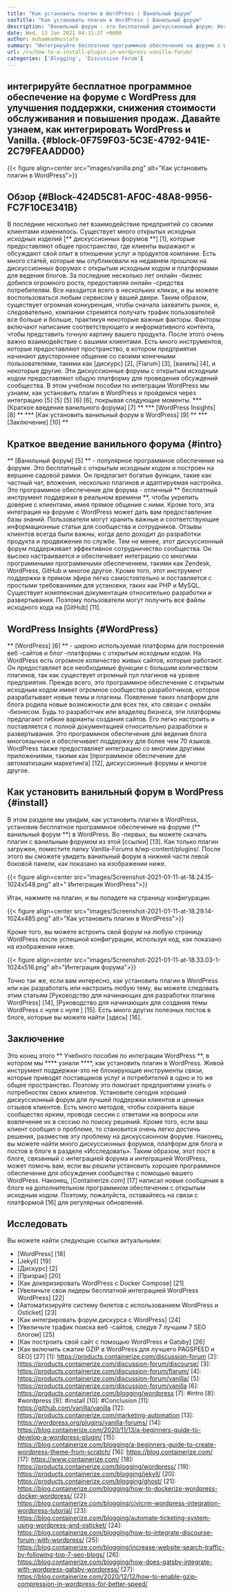 ```yaml
---
title: "Как установить плагин в WordPress | Ванильный форум" 
seoTitle: "Как установить плагин в WordPress | Ванильный форум" 
description: "Ванильный форум - это бесплатный дискуссионный форум. WordPress-это популярный CMS с открытым исходным кодом на уровне предприятия. Давайте узнаем, как установить ванильный форум в WordPress." 
date: Wed, 13 Jan 2021 04:31:37 +0000
author: muhammadmustafa
summary: "Интегрируйте бесплатное программное обеспечение на форуме с WordPress для улучшения поддержки, снижения стоимости обслуживания и повышения продаж. Давайте узнаем, как интегрировать WordPress и Vanilla." 
url: /ru/how-to-a-install-plugin-in-wordpress-vanilla-forum/
categories: ['Blogging', 'Discussion Forum']
---
```


## интегрируйте бесплатное программное обеспечение на форуме с WordPress для улучшения поддержки, снижения стоимости обслуживания и повышения продаж. Давайте узнаем, как интегрировать WordPress и Vanilla. {#block-0F759F03-5C3E-4792-941E-2C79FEAADD00}

{{< figure align=center src="images/vanilla.png" alt="Как установить плагин в WordPress">}}


## Обзор {#Block-424D5C81-AF0C-48A8-9956-FC7F10CE341B}
В последние несколько лет взаимодействие предприятий со своими клиентами изменилось. Существует много открытых исходных исходных изделий [** дискуссионных форумов **] [1], которые предоставляют общее пространство, где клиенты выражают и обсуждают свой опыт в отношении услуг и продуктов компании. Есть много статей, которые мы опубликовали на недавнем прошлом на дискуссионных форумах с открытым исходным кодом и платформами для ведения блогов. За последние несколько лет онлайн -бизнес добился огромного роста, предоставляя онлайн -средства потребителям. Все находится всего в нескольких кликах, и вы можете воспользоваться любым сервисом у вашей двери. Таким образом, существует огромная конкуренция, чтобы сначала захватить рынок, и, следовательно, компании стремятся получать трафик пользователей все больше и больше, практикуя некоторые важные факторы.
Факторы включают написание соответствующего и информативного контента, чтобы представить точную картину вашего продукта. После этого очень важно взаимодействие с вашими клиентами. Есть много инструментов, которые предоставляют пространство, в котором предприятия начинают двустороннее общение со своими конечными пользователями, такими как [дискурс] [2], [Flarum] [3], [ваниль] [4], и некоторые другие. Эти дискуссионные форумы с открытым исходным кодом предоставляют общую платформу для проведения обсуждений сообщества. В этом учебном пособии по интеграции WordPress мы узнаем, как установить плагин в WordPress и пройдемся через интеграцию [5] [5] [5] [6] [6], покрывая следующие моменты.
  *** [Краткое введение ванильного форума] [7] **
  *** [WordPress Insights] [8] **
  *** [Как установить ванильный форум в WordPress] [9] **
  *** [Заключение] [10] **

## Краткое введение ванильного форума {#intro}
** [Ванильный форум] [5] ** - популярное программное обеспечение на форуме. Это бесплатный с открытым исходным кодом и построен на вершине садовой рамки. Он предлагает богатые функции, такие как частный чат, вложения, несколько плагинов и адаптируемая настройка. Это программное обеспечение для форума - отличный ** бесплатный инструмент поддержки в реальном времени **, чтобы укрепить доверие с клиентами, имея прямое общение с ними. Кроме того, эта интеграция на форуме с WordPress может дать вам предоставление базы знаний. Пользователи могут хранить важные и соответствующие информационные статьи для сообщества и сотрудников.
Отзывы клиентов всегда были важны, когда дело доходит до разработки продукта и продвижения по службе. Тем не менее, этот дискуссионный форум поддерживает эффективное сотрудничество сообщества. Он высоко настраивается и обеспечивает интеграцию со многими программными программными обеспечением, такими как Zendesk, WordPress, GitHub и многое другое. Кроме того, этот инструмент поддержки в прямом эфире легко самостоятельно и поставляется с простыми требованиями для установки, таких как PHP и MySQL. Существует комплексная документация относительно разработки и развертывания. Поэтому пользователи могут получить все файлы исходного кода на [GitHub] [11].

## WordPress Insights {#WordPress}
** [WordPress] [6] ** - широко используемая платформа для построения веб -сайтов и блог -платформы с открытым исходным кодом. На WordPress есть огромное количество живых сайтов, которые работают. Он предоставляет все необходимые функции с большим количеством плагинов, так как существует огромный пул плагинов на уровне предприятия. Прежде всего, это программное обеспечение с открытым исходным кодом имеет огромное сообщество разработчиков, которое разрабатывает новые темы и плагины. Появление таких платформ для блога родила новые возможности для всех тех, кто связан с онлайн -бизнесом. Будь то разработчик или владелец бизнеса, эти платформы предлагают гибкие варианты создания сайтов.
Его легко настроить и поставляется с полной документацией относительно разработки и развертывания. Это программное обеспечение для ведения блога многоязычное и обеспечивает поддержку для более чем 70 языков. WordPress также предоставляет интеграцию со многими другими приложениями, такими как [программное обеспечение для автоматизации маркетинга] [12], дискуссионные форумы и многое другое.

## Как установить ванильный форум в WordPress {#install}
В этом разделе мы увидим, как установить плагин в WordPress, установив бесплатное программное обеспечение на форуме (** ванильный форум **) в WordPress.
Во -первых, вы можете скачать плагин с ванильным форумом из этой [ссылки] [13].
Как только плагин загружен, поместите папку Vanilla-Forums в/wp-content/plugins/.
После этого вы сможете увидеть ванильный форум в нижней части левой боковой панели, как показано на изображении ниже.

{{< figure align=center src="images/Screenshot-2021-01-11-at-18.24.15-1024x548.png" alt=" Интеграция WordPress">}}

Итак, нажмите на плагин, и вы попадете на страницу конфигурации.

{{< figure align=center src="images/Screenshot-2021-01-11-at-18.29.14-1024x485.png" alt="Как установить плагин в WordPress">}}

Кроме того, вы можете встроить свой форум на любую страницу WordPress после успешной конфигурации, используя код, как показано на изображении ниже.

{{< figure align=center src="images/Screenshot-2021-01-11-at-18.33.03-1-1024x516.png" alt="Интеграция форума">}}

Точно так же, если вам интересно, как установить плагин в WordPress или как разработать или настроить любую тему, вы можете следовать этим статьям [Руководство для начинающих для разработки плагина WordPress] [14], [Руководство для начинающих для создания темы WordPress с нуля с нуля ] [15]. Есть много других полезных постов в блоге, которые вы можете найти [здесь] [16].

## Заключение
Это конец этого ** Учебного пособия по интеграции WordPress **, в котором мы **** узнали ****, как установить плагин в WordPress. Живой инструмент поддержки-это не блокирующие инструменты связи, которые приводят поставщиков услуг и потребителей в одно и то же общее пространство. Поэтому это помогает предприятиям узнать о потребностях своих клиентов. Установите сегодня хороший дискуссионный форум для лучшей поддержки клиентов и ценных отзывов клиентов. Есть много методов, чтобы сохранить ваше сообщество ярким, проводя сессии с ответами на вопросы или вовлечение их в сессию по поиску решений. Кроме того, если ваш клиент сообщил о проблеме, то становится очень легко достичь решения, разместив эту проблему на дискуссионном форуме. Наконец, вы можете найти много дискуссионных форумов, платформ для блога и постов в блоге в разделе «Исследовать».
Таким образом, этот пост в блоге, связанный с интеграцией форума и интеграцией WordPress, может помочь вам, если вы решили установить хорошее программное обеспечение для обсуждения сообщества с помощью вашего WordPress. Наконец, [Containerize.com] [17] написал новые сообщения в блоге на дополнительном программном обеспечении с открытым исходным кодом. Поэтому, пожалуйста, оставайтесь на связи с платформой [16] для регулярных обновлений.

## Исследовать
Вы можете найти следующие ссылки актуальными:
  * [WordPress] [18]
  * [Jekyll] [19]
  * [Дискурс] [2]
  * [Призрак] [20]
  * [Как докеризировать WordPress с Docker Compose] [21]
  * [Увеличьте свои лидеры бесплатной интеграцией WordPress WordPress] [22]
  * [Автоматизируйте систему билетов с использованием WordPress и Osticket] [23]
  * [Как интегрировать форум дискурса с WordPress] [24]
  * [Увеличьте трафик поиска веб -сайтов, следуя 7 лучшим 7 SEO блогом] [25]
  * [Как построить свой сайт с помощью WordPress и Gatsby] [26]
  * [Как включить сжатие GZIP в WordPress для лучшего PAGSPEED и SEO] [27]
[1]: https://products.containerize.com/discussion-forum
[2]: https://products.containerize.com/discussion-forum/discourse/
[3]: https://products.containerize.com/discussion-forum/flarum/
[4]: https://products.containerize.com/discussion-forum/vanilla/
[5]: https://products.containerize.com/discussion-forum/vanilla
[6]: https://products.containerize.com/blogging/wordpress
[7]: #intro
[8]: #wordpress
[9]: #install
[10]: #Conclusion
[11]: https://github.com/vanilla/vanilla
[12]: https://products.containerize.com/marketing-automation
[13]: https://wordpress.org/plugins/vanilla-forums/
[14]: https://blog.containerize.com/2020/11/13/a-beginners-guide-to-develop-a-wordpress-plugin/
[15]: https://blog.containerize.com/blogging/a-beginners-guide-to-create-wordpress-theme-from-scratch/
[16]: https://blog.containerize.com/
[17]: https://www.containerize.com/
[18]: https://products.containerize.com/blogging/wordpress/
[19]: https://products.containerize.com/blogging/jekyll/
[20]: https://products.containerize.com/blogging/ghost/
[21]: https://blog.containerize.com/blogging/how-to-dockerize-wordpress-docker-wordpress/
[22]: https://blog.containerize.com/blogging/civicrm-wordpress-integration-wordpress-tutorial/
[23]: https://blog.containerize.com/blogging/automate-ticketing-system-using-wordpress-and-osticket/
[24]: https://blog.containerize.com/blogging/how-to-integrate-discourse-forum-with-wordpress/
[25]: https://blog.containerize.com/blogging/increase-website-search-traffic-by-following-top-7-seo-blogs/
[26]: https://blog.containerize.com/blogging/how-does-gatsby-integrate-with-wordpress-gatsby-wordpress/
[27]: https://blog.containerize.com/2020/12/12/how-to-enable-gzip-compression-in-wordpress-for-better-speed/
